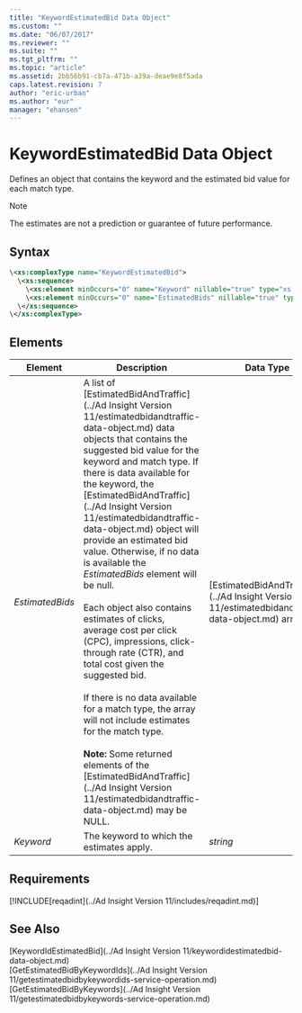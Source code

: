```yaml
---
title: "KeywordEstimatedBid Data Object"
ms.custom: ""
ms.date: "06/07/2017"
ms.reviewer: ""
ms.suite: ""
ms.tgt_pltfrm: ""
ms.topic: "article"
ms.assetid: 2bb56b91-cb7a-471b-a39a-deae9e8f5ada
caps.latest.revision: 7
author: "eric-urban"
ms.author: "eur"
manager: "ehansen"
---
```

# KeywordEstimatedBid Data Object
Defines an object that contains the keyword and the estimated bid value for each match type.

> [!NOTE]
> The estimates are not a prediction or guarantee of future performance.

## Syntax

```xml
\<xs:complexType name="KeywordEstimatedBid">
  \<xs:sequence>
    \<xs:element minOccurs="0" name="Keyword" nillable="true" type="xs:string" />
    \<xs:element minOccurs="0" name="EstimatedBids" nillable="true" type="tns:ArrayOfEstimatedBidAndTraffic" />
  \</xs:sequence>
\</xs:complexType>
```

## <a name="Elements"></a>Elements

|Element|Description|Data Type|
|-----------|---------------|-------------|
|*EstimatedBids*|A list of [EstimatedBidAndTraffic](../Ad Insight Version 11/estimatedbidandtraffic-data-object.md) data objects that contains the suggested bid value for the keyword and match type. If there is data available for the keyword, the [EstimatedBidAndTraffic](../Ad Insight Version 11/estimatedbidandtraffic-data-object.md) object will provide an estimated bid value. Otherwise, if no data is available the *EstimatedBids* element will be null.<br /><br />Each object also contains estimates of clicks, average cost per click (CPC), impressions, click-through rate (CTR), and total cost given the suggested bid.<br /><br />If there is no data available for a match type, the array will not include estimates for the match type.<br /><br />**Note:** Some returned elements of the [EstimatedBidAndTraffic](../Ad Insight Version 11/estimatedbidandtraffic-data-object.md) may be NULL.|[EstimatedBidAndTraffic](../Ad Insight Version 11/estimatedbidandtraffic-data-object.md) array|
|*Keyword*|The keyword to which the estimates apply.|*string*|

## Requirements
[!INCLUDE[reqadint](../Ad Insight Version 11/includes/reqadint.md)]
## See Also
[KeywordIdEstimatedBid](../Ad Insight Version 11/keywordidestimatedbid-data-object.md)  
[GetEstimatedBidByKeywordIds](../Ad Insight Version 11/getestimatedbidbykeywordids-service-operation.md)  
[GetEstimatedBidByKeywords](../Ad Insight Version 11/getestimatedbidbykeywords-service-operation.md)  

